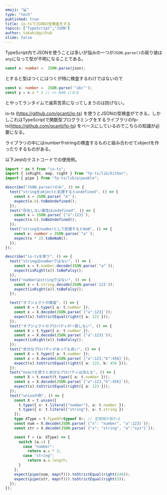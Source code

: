 ```yaml
---
emoji: "💻"
type: "tech"
published: true
title: io-tsでJSONの型検査をする
topics: ["TypeScript","JSON"]
author: takaki@github
slide: false
---
```

TypeScript内でJSONを使うことは多いが悩みの一つが`JSON.parse()`の戻り値は`any`になって型が不明になることである。

```ts
const x: number =  JSON.parse(json);
```
とすると型はつくにはつくが特に検査するわけではないので

```ts
const x: number =  JSON.parse('"abc"');
const y = x.a * 2 // => NaN になる
```
とやってランタイムで滅茶苦茶になってしまうのは防げない。

io-ts (https://github.com/gcanti/io-ts) を使うとJSONの型検査ができる。しかしこれはTypeScriptで関数型プログラミングをするライブラリのfp-ts(https://github.com/gcanti/fp-ts) をベースにしているのでこちらの知識が必要になる。

ライブラリの中にはnumberやstringの検査するものと組み合わせてobjectを作ったりするものがある。

以下Jestのテストコードでの使用例。

```typescript
import * as t from "io-ts";
import { isRight, map, right } from "fp-ts/lib/Either";
import { pipe } from "fp-ts/lib/pipeable";

describe("JSON.parse()のみ", () => {
  test("stringをobjectと処理するとundefined", () => {
    const x = JSON.parse(`"a"`);
    expect(x.b).toBeUndefined();
  });
  test("存在しない属性はundefined", () => {
    const x = JSON.parse(`{"a":123}`);
    expect(x.b).toBeUndefined();
  });
  test("stringをnumberとして処理するとNaN", () => {
    const x: number = JSON.parse(`"a"`);
    expect(x * 2).toBeNaN();
  });
});

describe("io-tsを使う", () => {
  test("stringはnumberではない", () => {
    const x = t.number.decode(JSON.parse(`"a"`));
    expect(isRight(x)).toBeFalsy();
  });
  test("numberはstringではない", () => {
    const x = t.string.decode(JSON.parse(`123`));
    expect(isRight(x)).toBeFalsy();
  });

  test("オブジェクトの検査", () => {
    const X = t.type({ a: t.number });
    const x = X.decode(JSON.parse(`{"a":123}`));
    expect(x).toStrictEqual(right({ a: 123 }));
  });
  test("オブジェクトのプロパティが一致しない", () => {
    const X = t.type({ x: t.number });
    const x = X.decode(JSON.parse(`{"a":123}`));
    expect(isRight(x)).toBeFalsy();
  });
  test("余分なプロパティがあっても良い", () => {
    const X = t.type({ a: t.number });
    const x = X.decode(JSON.parse(`{"a":123,"b":456}`));
    expect(x).toStrictEqual(right({ a: 123, b: 456 }));
  });
  test("exactを使うと余分なプロパティは消える", () => {
    const X = t.exact(t.type({ a: t.number }));
    const x = X.decode(JSON.parse(`{"a":123,"b":456}`));
    expect(x).toStrictEqual(right({ a: 123 }));
  });
  test("unionの例", () => {
    const X = t.union([
      t.type({ x: t.literal("number"), a: t.number }),
      t.type({ x: t.literal("string"), a: t.string })
    ]);
    type XType = t.TypeOf<typeof X>; // 型情報が取れる
    const num = X.decode(JSON.parse(`{"x": "number", "a":123}`));
    const str = X.decode(JSON.parse(`{"x": "string", "a":"xyz"}`));

    const f = (a: XType) => {
      switch (a.x) {
        case "number":
          return a.a * 2;
        case "string":
          return a.a.length;
      }
    };
    expect(pipe(num, map(f))).toStrictEqual(right(246));
    expect(pipe(str, map(f))).toStrictEqual(right(3));
  });
});

```

